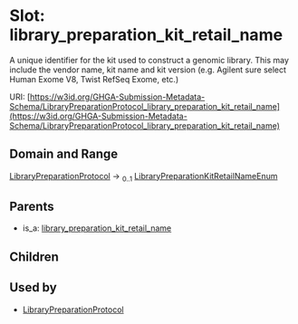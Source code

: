 
# Slot: library_preparation_kit_retail_name


A unique identifier for the kit used to construct a genomic library. This may include the vendor name, kit name and kit version  (e.g. Agilent sure select Human Exome V8, Twist RefSeq Exome, etc.)

URI: [https://w3id.org/GHGA-Submission-Metadata-Schema/LibraryPreparationProtocol_library_preparation_kit_retail_name](https://w3id.org/GHGA-Submission-Metadata-Schema/LibraryPreparationProtocol_library_preparation_kit_retail_name)


## Domain and Range

[LibraryPreparationProtocol](LibraryPreparationProtocol.md) &#8594;  <sub>0..1</sub> [LibraryPreparationKitRetailNameEnum](LibraryPreparationKitRetailNameEnum.md)

## Parents

 *  is_a: [library_preparation_kit_retail_name](library_preparation_kit_retail_name.md)

## Children


## Used by

 * [LibraryPreparationProtocol](LibraryPreparationProtocol.md)
